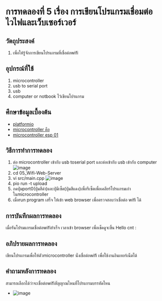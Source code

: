 # การทดลองที่ 5 เรื่อง การเขียนโปรแกรมเชื่อมต่อไวไฟและเว็บเซอร์เวอร์
## วัตถุประสงค์
1. เพื่อให้รู้จักการเขียนโปรแกรมที่เชื่อต่อwifi
## อุปกรณ์ที่ใช้
1. microcontroller
2. usb to serial port
3. usb
4. computer or notbook ไว้เขียนโปรแกรม
## ศึกษาข้อมูลเบื้องต้น
* [platformio](https://platformio.org/)
* [microcontroller คือ](https://thiti.dev/blog/28/)
* [microcontroller esp 01](http://fitrox.lnwshop.com/article/28/esp8266-ตอนที่-1-รู้จักกับ-esp8266)
## วิธีการทำการทดลอง
1. ต่อ microcontroller เข้ากับ usb toserial port และต่อเข้ากับ usb เข้ากับ computer
![image](https://user-images.githubusercontent.com/80880831/112276164-02dcee00-8cb3-11eb-825b-fd10070f1eaf.jpeg)
2. cd 05_Wifi-Web-Server
3. vi src/main.cpp
![image](https://user-images.githubusercontent.com/80880831/112276424-4e8f9780-8cb3-11eb-8c53-342653b99b35.jpeg)
4. pio run -t upload
5. กดปุ่มport0(ปุ่มสีดำ)และปุ่มีเซ็ต(ปุ่มสีแดง)เพื่อรีเซ็ตเพื่อเคลียร์โปรแกรมเก่าในmicrocontroller
6. เมื่อrun program เสร็จ ให้เข้า web browser เพื่อตรวจสอบว่าเชื่อต่อ wifi ได้

## การบันทึกผลการทดลอง
เมื่อรันโปรมแกรมเชื่อต่อwifiสำเร็จ เวลาเข้า browser เพื่อเช็คดูจะขึ้น Hello cnt :
## อภิปรายผลการทดลอง
เขียนโปรแกรมเพื่อให้ตัวmicrocontroller นั่งเชื่อต่อwifi เพื่อใช้งานอินเทอร์เน็ตได้
## คำถามหลังการทดลอง
สามารถเลือกได้ว่าจะเชื่อต่อwifiสัญญาณไหนที่โปรแกรมบรรทัดไหน
  * ![image](https://user-images.githubusercontent.com/80880831/112277530-72071200-8cb4-11eb-9371-5c73717c42ec.jpeg)
